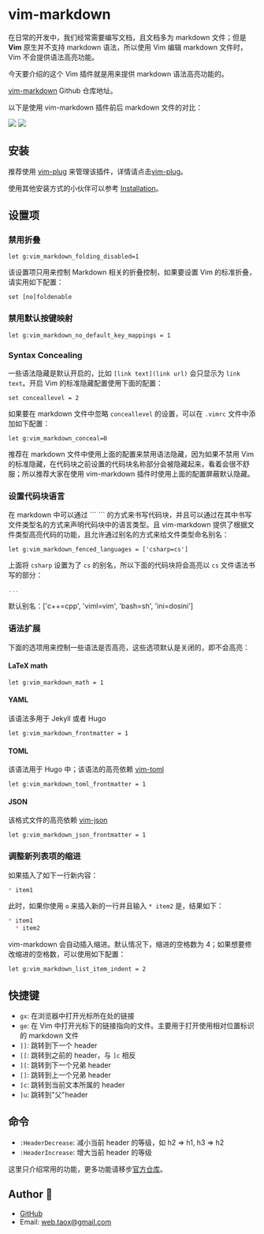 # vim-markdown

在日常的开发中，我们经常需要编写文档，且文档多为 markdown 文件；但是 **Vim** 原生并不支持 markdown 语法，所以使用 Vim 编辑 markdown 文件时，Vim 不会提供语法高亮功能。

今天要介绍的这个 Vim 插件就是用来提供 markdown 语法高亮功能的。

[vim-markdown](https://github.com/plasticboy/vim-markdown) Github 仓库地址。

以下是使用 vim-markdown 插件前后 markdown 文件的对比：

![](../images/vim-markdown/before.jpg)
![](../images/vim-markdown/after.jpg)

## 安装

推荐使用 [vim-plug](./vim-plug.md) 来管理该插件，详情请点击[vim-plug](./vim-plug.md)。

使用其他安装方式的小伙伴可以参考 [Installation](https://github.com/plasticboy/vim-markdown#installation)。

## 设置项

### 禁用折叠

```viml
let g:vim_markdown_folding_disabled=1
```

该设置项只用来控制 Markdown 相关的折叠控制，如果要设置 Vim 的标准折叠，请实用如下配置：

```viml
set [no]foldenable
```

### 禁用默认按键映射

```viml
let g:vim_markdown_no_default_key_mappings = 1
```

### Syntax Concealing

一些语法隐藏是默认开启的，比如 `[link text](link url)` 会只显示为 `link text`。开启 Vim 的标准隐藏配置使用下面的配置：

```viml
set conceallevel = 2
```

如果要在 markdown 文件中忽略 `conceallevel` 的设置，可以在 `.vimrc` 文件中添加如下配置：

```viml
let g:vim_markdown_conceal=0
```
推荐在 markdown 文件中使用上面的配置来禁用语法隐藏，因为如果不禁用 Vim 的标准隐藏，在代码块之前设置的代码块名称部分会被隐藏起来，看着会很不舒服；所以推荐大家在使用 vim-markdown 插件时使用上面的配置屏蔽默认隐藏。

### 设置代码块语言

在 markdown 中可以通过 \`\`\` \`\`\` 的方式来书写代码块，并且可以通过在其中书写文件类型名的方式来声明代码块中的语言类型。且 vim-markdown 提供了根据文件类型高亮代码的功能，且允许通过别名的方式来给文件类型命名别名：

```viml
let g:vim_markdown_fenced_languages = ['csharp=cs']
```

上面将 `csharp` 设置为了 `cs` 的别名，所以下面的代码块将会高亮以 `cs` 文件语法书写的部分：

```csharp
...
```

默认别名：['c++=cpp', 'viml=vim', 'bash=sh', 'ini=dosini']

### 语法扩展

下面的选项用来控制一些语法是否高亮，这些选项默认是关闭的，即不会高亮：

#### LaTeX math

```viml
let g:vim_markdown_math = 1
```

#### YAML

该语法多用于 Jekyll 或者 Hugo

```viml
let g:vim_markdown_frontmatter = 1
```

#### TOML

该语法用于 Hugo 中；该语法的高亮依赖 [vim-toml](https://github.com/cespare/vim-toml)

```viml
let g:vim_markdown_toml_frontmatter = 1
```

#### JSON

该格式文件的高亮依赖 [vim-json](https://github.com/elzr/vim-json)

```viml
let g:vim_markdown_json_frontmatter = 1
```

### 调整新列表项的缩进

如果插入了如下一行新内容：

```markdown
* item1
```

此时，如果你使用 `o` 来插入新的一行并且输入 `* item2` 是，结果如下：

```markdown
* item1
  * item2
```

vim-markdown 会自动插入缩进。默认情况下，缩进的空格数为 4；如果想要修改缩进的空格数，可以使用如下配置：

```viml
let g:vim_markdown_list_item_indent = 2
```

## 快捷键

* `gx`: 在浏览器中打开光标所在处的链接
* `ge`: 在 Vim 中打开光标下的链接指向的文件。主要用于打开使用相对位置标识的 markdown 文件
* `]]`: 跳转到下一个 header
* `[[`: 跳转到之前的 header，与 `]c` 相反
* `][`: 跳转到下一个兄弟 header
* `[]`: 跳转到上一个兄弟 header
* `]c`: 跳转到当前文本所属的 header
* `]u`: 跳转到"父"header

## 命令

* `:HeaderDecrease`: 减小当前 header 的等级，如 h2 => h1, h3 => h2
* `:HeaderIncrease`: 增大当前 header 的等级

这里只介绍常用的功能，更多功能请移步[官方仓库](https://github.com/plasticboy/vim-markdown#installation)。

## Author 🦀

* [GitHub](https://github.com/Tao-Quixote)
* Email: <web.taox@gmail.com>
